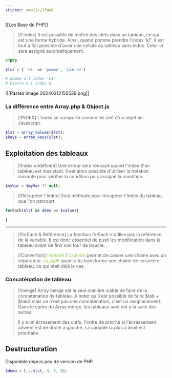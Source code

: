 ```yaml
---
sticker: emoji//1f4e6
---
```

[[Les Base du PHP]]

> [!l'index]
> Il est possible de mettre des clefs dans un tableau, ce qui est une forme hybride.  Ainsi, quand pomme prendre l'index 'k1', il est tout a fait possible d'avoir une cellule du tableau sans index. Celui-ci sera assigné automatiquement. 

```php
<?php 

$lst = [ 'k1' => 'pomme', 'pierre']

# pomme a l'index 'k1'
# Pierre a l'index 0 
```

![[Pasted image 20240212150529.png]]


### La différence entre Array.php & Object.js

> [!INDEX]
> L'index se comporte comme les clef d'un objet en Javascript. 



```php
$lst = array_values($lst);
$keys = array_keys($lst);


```


## Exploitation des tableaux 


> [!Index undefined]
>Une erreur sera renvoyé quand l'index d'un tableau est inexistant. Il est alors possible d'utiliser la notation suivante pour vérifier la condition puis assigné la condition. 

```php
$myVar = $myVar ?? null; 
```



> [!Récupérer l'index]
> Seul méthode pour récupérer l'index du tableau que l'on parcourt

```php
forEach($lst as $key => $value){

}
```



---



> [!forEach & Référence]
> La fonction forEach n'utilise pas la référence de la variable. Il est donc essentiel de push les modification dans le tableau avant de finir son tour de boucle. 


> [!Convertion]
> <span style="color:#92d050">Implode</span> / <span style="color:#92d050">Explode</span> permet de casser une chaine avec un séparateur. <span style="color:#92d050">str_split</span> quant à lui transforme une chaine de caractère tableau, ce qui était déjà le cas. 


### Concaténation de tableau 

> [!merge]
> Array merge est la seul manière viable de faire de la concaténation de tableau. A noter qu'il est possible de faire $tab + $tab2 mais ce n'est pas une concaténation, c'est un remplacement. Dans le cadre du Array merge, les tableaux sont mit à la suite des autres. 
>
> Il y a un écrasement des clefs, l'ordre de priorité si l'écrassement advient est de droite à gauche. La variable la plus à droit est prioritaire.


## Destructuration 

Disponible depuis peu de version de PHP. 

```php
$demo = [...$lst, 4, 5, 6];
```